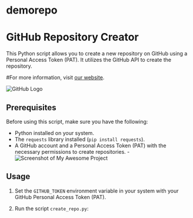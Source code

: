 # demorepo
# GitHub Repository Creator

This Python script allows you to create a new repository on GitHub using a Personal Access Token (PAT). It utilizes the GitHub API to create the repository.

#For more information, visit [our website](https://example.com).


![GitHub Logo](https://github.githubassets.com/images/modules/logos_page/GitHub-Mark.png)

## Prerequisites

Before using this script, make sure you have the following:

- Python installed on your system.
- The `requests` library installed (`pip install requests`).
- A GitHub account and a Personal Access Token (PAT) with the necessary permissions to create repositories.
-![Screenshot of My Awesome Project](https://github.com/yourusername/yourrepository/raw/main/screenshot.png)
 

## Usage

1. Set the `GITHUB_TOKEN` environment variable in your system with your GitHub Personal Access Token (PAT).

2. Run the script `create_repo.py`:

